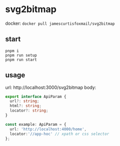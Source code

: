 # svg2bitmap

docker: `docker pull jamescurtisfoxmail/svg2bitmap`

## start
```shell
pnpm i
pnpm run setup
pnpm run start
```

## usage
url: http://localhost:3000/svg2bitmap
body:
```ts
export interface ApiParam {
  url?: string;
  html?: string;
  locator?: string;
}

const example: ApiParam = {
  url: 'http://localhost:4000/home',
  locator:'//app-hoc' // xpath or css selector
};
```